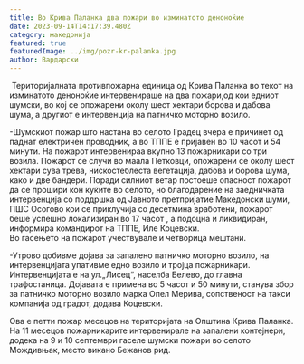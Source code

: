 ```yaml
---
title: Во Крива Паланка два пожари во изминатото деноноќие
date: 2023-09-14T14:17:39.480Z
category: македонија
featured: true
featuredImage: ../img/pozr-kr-palanka.jpg
author: Вардарски
---
```

<!--StartFragment-->

 Територијалната противпожарна единица од Крива Паланка во текот на изминатото деноноќие интервенираше на два пожари,од кои едниот шумски, во кој се опожарени околу шест хектари борова и дабова шума, а другиот е интервенција на патничко моторно возило.

\-Шумскиот пожар што настана во селото Градец вчера е причинет од паднат електричен проводник, а во ТППЕ е пријавен во 10 часот и 54 минути. На пожарот интервенираа вкупно 13 пожарникари со три возила. Пожарот се случи во маала Петковци, опожарени се околу шест хектари сува трева, нискостеблеста вегетација, дабова и борова шума, како и две бандери. Поради силниот ветар постоеше опасност пожарот да се прошири кон куќите во селото, но благодарение на заедничката интервенција со поддршка од Јавното претпријатие Македонски шуми, ПШС Осогово кои се приклучија со десетмина вработени, пожарот беше успешно локализиран во 17 часот , а подоцна и ликвидиран, информира командирот на ТППЕ, Иле Коцевски.\
Во гасењето на пожарот учествувале и четворица мештани.

\-Утрово добивме дојава за запалено патничко моторно возило, на интервенцијата упативме едно возило и тројца пожарникари. Интервенцијата е на ул.„Лисец“, населба Белево, до главна трафостаница. Дојавата е примена во 5 часот и 50 минути, станува збор за патничко моторно возило марка Опел Мерива, сопственост на такси компанија од градот, додава Коцевски.

Ова е петти пожар месецов на територијата на Општина Крива Паланка. На 11 месецов пожарникарите интервенирале на запалени контејнери, додека на 9 и 10 септември гаселе шумски пожари во селото Мождивњак, место викано Бежанов рид.

<!--EndFragment-->